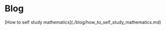 <!--blog-->
# Blog

<posts>
[How to self study mathematics](./blog/how_to_self_study_mathematics.md)
</posts>
